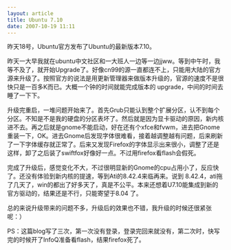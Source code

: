 ```yaml
--- 
layout: article
title: Ubuntu 7.10
date: 2007-10-19 11:11
---
```


昨天18号，Ubuntu官方发布了Ubuntu的最新版本7.10。


<!--more-->

昨天一大早我就在ubuntu中文社区和一大班人一边等一边jjww。等到中午时，我等不及了，就开始Upgrade了。好像cn99的源一直都连不上，只能用大陆的官方源来升级了。按照官方的说法是用更新管理器来做版本升级的，官源的速度不是很快只是一百多K而已。大概一个钟的时间就能完成版本的 upgrade，中间的时间去睡了一下下。

升级完重启，一堆问题开始来了。首先Grub只能认到整个扩展分区，认不到每个分区。不知是不是我的硬盘的分区表坏了。然后就是因为显卡驱动的原因，新内核进不去。再之后就是gnome不能启动，好在还有个xfce和fvwm，进去把Gnome重装一下，OK。进去Gnome后发现字体很难看，接着越调整越有问题，后来刷新了一下字体缓存就正常了。后来又发现Firefox的字体显示出来很小，调整了还是这样，卸了之后装了swiftfox好像好一点。不过用firefox看flash会假死。

完成了升级后，感觉变化不大，不过很明显新的Gnome的cpu占用小了，反应快了。还没有体验到新内核的提速，等到Ati的8.42.4来临再来。说到 8.42.4，ati拖了几天了，win的都出了好多天了，真是不公平。本来还想着U7.10能集成到新的官方驱动的，结果还是不行，只能寄望于8.04 了。

总的来说升级带来的问题不多，升级后的效果也不错，我升级的时候还很紧张呢：）

PS：这篇blog写了三次，第一次没有登录，登录完回来就没有，第二次时，快写完的时候开了InfoQ准备看flash，结果firefox死了。
